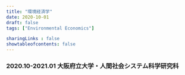 ```yaml
---
title: "環境経済学"
date: 2020-10-01
draft: false
tags: ["Environmental Economics"]

sharingLinks : false
showtableofcontents: false
---
```


###  2020.10-2021.01 大阪府立大学・人間社会システム科学研究科



